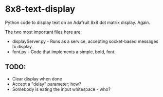 # 8x8-text-display
Python code to display text on an Adafruit 8x8 dot matrix display. Again.

The two most important files here are:
 * displayServer.py - Runs as a service, accepting socket-based messages to display.
 * font.py - Code that implements a simple, bold, font.

## TODO:
 * Clear display when done
 * Accept a "delay" parameter; how?
 * Somebody is eating the input whitespace - who?
